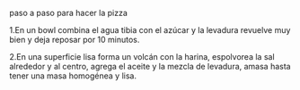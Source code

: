paso a paso para hacer la pizza

1.En un bowl combina el agua tibia con el azúcar y la levadura revuelve muy bien y deja reposar por 10 minutos. 

 2.En una superficie lisa forma un volcán con la harina, espolvorea la sal alrededor y al centro, agrega el aceite y la mezcla de levadura, amasa hasta tener una masa homogénea y lisa.